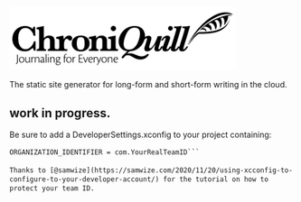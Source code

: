 <img src="chroniquill-logo.png" alt="ChroniQuill Logo" width="400"/>


The static site generator for long-form and short-form writing in the cloud.



## work in progress.

Be sure to add a DeveloperSettings.xconfig to your project containing:

```DEVELOPMENT_TEAM = XXXXXXXXXX   // Your real team ID
ORGANIZATION_IDENTIFIER = com.YourRealTeamID```

Thanks to [@samwize](https://samwize.com/2020/11/20/using-xcconfig-to-configure-to-your-developer-account/) for the tutorial on how to protect your team ID.
